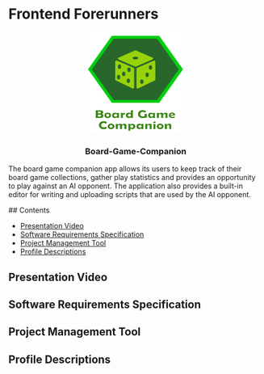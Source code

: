 # Frontend Forerunners

<p align="center">
  <a href="https://getbootstrap.com/">
    <img src="apps/client/src/assets/images/logo.png?raw=true" alt="Bootstrap logo" width="200" height="200">
  </a>
</p>

<h3 align="center">Board-Game-Companion</h3>
The board game companion app allows its users to keep track of their board game collections, gather play statistics and provides an opportunity to play against an AI opponent. The application also provides a built-in editor for writing and uploading scripts that are used by the AI opponent.
<p align="center">
  
</p>
## Contents

- [Presentation Video](#demo-videos)
- [Software Requirements Specification](#software-requirements-specification)
- [Project Management Tool](#project-management)
- [Profile Descriptions](#profiles)


## Presentation Video

## Software Requirements Specification

## Project Management Tool

## Profile Descriptions
